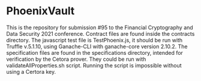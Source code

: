 # PhoenixVault

This is the repository for submission #95 to the Financial Cryptography and Data Security 2021 conference.
Contract files are found inside the contracts directory.
The javascript test file is TestPhoenix.js, it should be run with Truffle v.5.1.10, using Ganache-CLI with ganache-core version 2.10.2.
The specification files are found in the specifications directory, intended for verification by the Cetora prover. They could be run with validateAllProperties.sh script. Running the script is impossible without using a Certora key.
